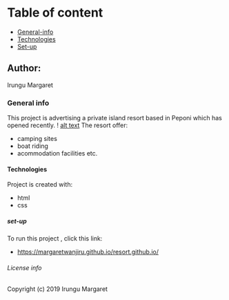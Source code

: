 # Table of content

* [General-info](#general-info)
* [Technologies](#technologies)
* [Set-up](#set-up)

## Author:
Irungu Margaret

### General info

This project is advertising a private island resort based in Peponi which has opened recently.
! [alt text](https://encrypted-tbn0.gstatic.com/images?q=tbn%3AANd9GcSSPYArYcQN8hyPWIE0PDEbbHCy-sFBnSx0NZS5BIihuaNh_C2n)
The resort offer:
* camping sites
* boat riding
* acommodation facilities etc.

#### Technologies

Project is created with:
* html
* css

##### set-up
To run this project , click this link:
*  https://margaretwanjiru.github.io/resort.github.io/

###### License info

Copyright (c) 2019 Irungu Margaret
